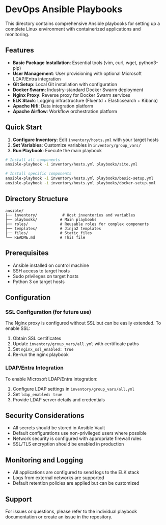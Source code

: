 # DevOps Ansible Playbooks

This directory contains comprehensive Ansible playbooks for setting up a complete Linux environment with containerized applications and monitoring.

## Features

- **Basic Package Installation**: Essential tools (vim, curl, wget, python3-pip)
- **User Management**: User provisioning with optional Microsoft LDAP/Entra integration
- **Git Setup**: Local Git installation with configuration
- **Docker Swarm**: Industry-standard Docker Swarm deployment
- **Nginx Proxy**: Reverse proxy for Docker Swarm services
- **ELK Stack**: Logging infrastructure (Fluentd + Elasticsearch + Kibana)
- **Apache Nifi**: Data integration platform
- **Apache Airflow**: Workflow orchestration platform

## Quick Start

1. **Configure Inventory**: Edit `inventory/hosts.yml` with your target hosts
2. **Set Variables**: Customize variables in `inventory/group_vars/`
3. **Run Playbook**: Execute the main playbook

```bash
# Install all components
ansible-playbook -i inventory/hosts.yml playbooks/site.yml

# Install specific components
ansible-playbook -i inventory/hosts.yml playbooks/basic-setup.yml
ansible-playbook -i inventory/hosts.yml playbooks/docker-setup.yml
```

## Directory Structure

```
ansible/
├── inventory/           # Host inventories and variables
├── playbooks/          # Main playbooks
├── roles/              # Reusable roles for complex components
├── templates/          # Jinja2 templates
├── files/              # Static files
└── README.md           # This file
```

## Prerequisites

- Ansible installed on control machine
- SSH access to target hosts
- Sudo privileges on target hosts
- Python 3 on target hosts

## Configuration

### SSL Configuration (for future use)

The Nginx proxy is configured without SSL but can be easily extended. To enable SSL:

1. Obtain SSL certificates
2. Update `inventory/group_vars/all.yml` with certificate paths
3. Set `nginx_ssl_enabled: true`
4. Re-run the nginx playbook

### LDAP/Entra Integration

To enable Microsoft LDAP/Entra integration:

1. Configure LDAP settings in `inventory/group_vars/all.yml`
2. Set `ldap_enabled: true`
3. Provide LDAP server details and credentials

## Security Considerations

- All secrets should be stored in Ansible Vault
- Default configurations use non-privileged users where possible
- Network security is configured with appropriate firewall rules
- SSL/TLS encryption should be enabled in production

## Monitoring and Logging

- All applications are configured to send logs to the ELK stack
- Logs from external networks are supported
- Default retention policies are applied but can be customized

## Support

For issues or questions, please refer to the individual playbook documentation or create an issue in the repository.
